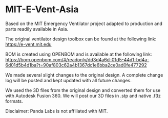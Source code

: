 # MIT-E-Vent-Asia
Based on the MIT Emergency Ventilator project adapted to production and parts readily available in Asia.

The original ventilator design toolbox can be found at the following link:
https://e-vent.mit.edu

BOM is created using OPENBOM and is available at the following link:
https://bom.openbom.com/#/readonly/dd3d4a6d-01d5-44d1-bd4a-6d01d5b4d1ba?t=90af803c62a4b1367dc1e6bba2ce0ad0fe477292

We made several slight changes to the original design. A complete change log will be posted and kept updated with all future changes.

We used the 3D files from the original design and converted them for use with Autodesk Fusion 360. We will post our 3D files in .stp and native .f3z formats. 

Disclaimer: Panda Labs is not affiliated with MIT.
